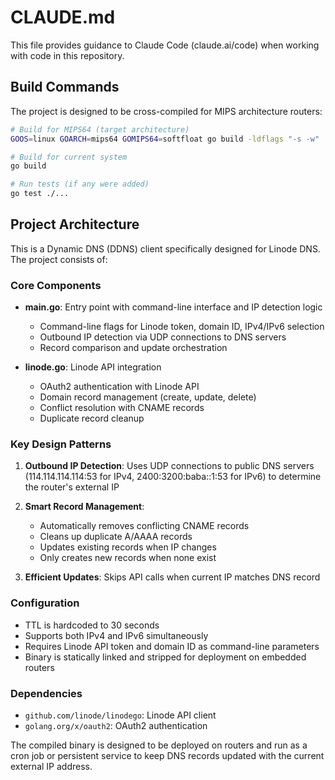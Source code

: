 # CLAUDE.md

This file provides guidance to Claude Code (claude.ai/code) when working with code in this repository.

## Build Commands

The project is designed to be cross-compiled for MIPS architecture routers:

```bash
# Build for MIPS64 (target architecture)
GOOS=linux GOARCH=mips64 GOMIPS64=softfloat go build -ldflags "-s -w"

# Build for current system
go build

# Run tests (if any were added)
go test ./...
```

## Project Architecture

This is a Dynamic DNS (DDNS) client specifically designed for Linode DNS. The project consists of:

### Core Components

- **main.go**: Entry point with command-line interface and IP detection logic
  - Command-line flags for Linode token, domain ID, IPv4/IPv6 selection
  - Outbound IP detection via UDP connections to DNS servers
  - Record comparison and update orchestration

- **linode.go**: Linode API integration
  - OAuth2 authentication with Linode API
  - Domain record management (create, update, delete)
  - Conflict resolution with CNAME records
  - Duplicate record cleanup

### Key Design Patterns

1. **Outbound IP Detection**: Uses UDP connections to public DNS servers (114.114.114.114:53 for IPv4, 2400:3200:baba::1:53 for IPv6) to determine the router's external IP

2. **Smart Record Management**: 
   - Automatically removes conflicting CNAME records
   - Cleans up duplicate A/AAAA records
   - Updates existing records when IP changes
   - Only creates new records when none exist

3. **Efficient Updates**: Skips API calls when current IP matches DNS record

### Configuration

- TTL is hardcoded to 30 seconds
- Supports both IPv4 and IPv6 simultaneously
- Requires Linode API token and domain ID as command-line parameters
- Binary is statically linked and stripped for deployment on embedded routers

### Dependencies

- `github.com/linode/linodego`: Linode API client
- `golang.org/x/oauth2`: OAuth2 authentication

The compiled binary is designed to be deployed on routers and run as a cron job or persistent service to keep DNS records updated with the current external IP address.